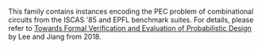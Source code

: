This family contains instances encoding the PEC problem of combinational circuits from the ISCAS '85 and EPFL benchmark suites.
For details, please refer to [Towards Formal Verification and Evaluation of Probabilistic Design](https://ieeexplore.ieee.org/document/8302961) by Lee and Jiang from 2018.
